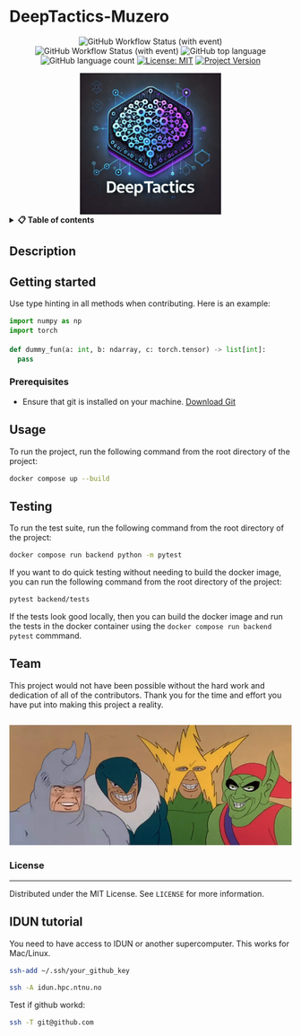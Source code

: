 # DeepTactics-Muzero

<div align="center">

![GitHub Workflow Status (with event)](https://img.shields.io/github/actions/workflow/status/CogitoNTNU/DeepTactics-Muzero/frontend.yml)
![GitHub Workflow Status (with event)](https://img.shields.io/github/actions/workflow/status/CogitoNTNU/DeepTactics-Muzero/backend.yml)
![GitHub top language](https://img.shields.io/github/languages/top/CogitoNTNU/DeepTactics-Muzero)
![GitHub language count](https://img.shields.io/github/languages/count/CogitoNTNU/DeepTactics-Muzero)
[![License: MIT](https://img.shields.io/badge/License-MIT-yellow.svg)](https://opensource.org/licenses/MIT)
[![Project Version](https://img.shields.io/badge/version-0.0.1-blue)](https://img.shields.io/badge/version-0.0.1-blue)

<img src="docs/images/cogito-ntnu-deeptactics-logo.png" width="50%" alt="Cogito Project Logo" style="display: block; margin-left: auto; margin-right: auto;">
</div>


<details> 
<summary><b>📋 Table of contents </b></summary>

- [DeepTactics-Muzero](#deeptactics-muzero)
  - [Description](#description)
  - [Getting started](#getting-started)
    - [Prerequisites](#prerequisites)
  - [Usage](#usage)
  - [Testing](#testing)
  - [Team](#team)
    - [License](#license)

</details>

## Description 
<!-- TODO: Provide a brief overview of what this project does and its key features. Please add pictures or videos of the application -->


## Getting started
<!-- TODO: In this Section you describe how to install this project in its intended environment.(i.e. how to get it to run)  
-->

<!-- TODO: Describe how to configure the project (environment variables, config files, etc.).

### Configuration
Create a `.env` file in the root directory of the project and add the following environment variables:

```bash
OPENAI_API_KEY = 'your_openai_api_key'
MONGODB_URI = 'your_secret_key'
```
-->
Use type hinting in all methods when contributing.
Here is an example: 
```Python
import numpy as np
import torch

def dummy_fun(a: int, b: ndarray, c: torch.tensor) -> list[int]:
  pass
```

### Prerequisites
<!-- TODO: In this section you put what is needed for the program to run.
For example: OS version, programs, libraries, etc.  

-->
- Ensure that git is installed on your machine. [Download Git](https://git-scm.com/downloads)

## Usage

To run the project, run the following command from the root directory of the project:

```bash
docker compose up --build
```
<!-- TODO: Instructions on how to run the project and use its features. -->

## Testing

To run the test suite, run the following command from the root directory of the project:

```bash
docker compose run backend python -m pytest
```

If you want to do quick testing without needing to build the docker image, you can run the following command from the root directory of the project:

```bash
pytest backend/tests
```

If the tests look good locally, then you can build the docker image and run the tests in the docker container using the `docker compose run backend pytest` commmand.

## Team

This project would not have been possible without the hard work and dedication of all of the contributors. Thank you for the time and effort you have put into making this project a reality.

<table align="center">
    <tr>
        <!--
        <td align="center">
            <a href="https://github.com/NAME_OF_MEMBER">
              <img src="https://github.com/NAME_OF_MEMBER.png?size=100" width="100px;" alt="NAME OF MEMBER"/><br />
              <sub><b>NAME OF MEMBER</b></sub>
            </a>
        </td>
        -->
    </tr>
</table>

![Group picture](docs/images/me-and-the-boys.webp)

### License

------
Distributed under the MIT License. See `LICENSE` for more information.

## IDUN tutorial
You need to have access to IDUN or another supercomputer.
This works for Mac/Linux.
```bash
ssh-add ~/.ssh/your_github_key
```

```bash
ssh -A idun.hpc.ntnu.no
```

Test if github workd:
```bash
ssh -T git@github.com
```